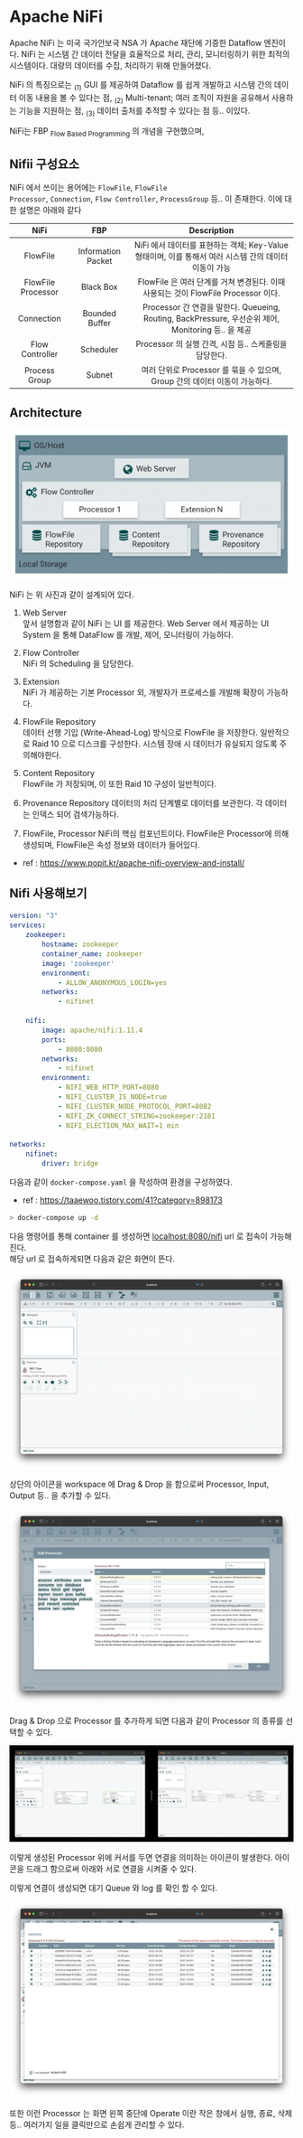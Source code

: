 # Apache NiFi

Apache NiFi 는 미국 국가안보국 NSA 가 Apache 재단에 기증한 Dataflow 엔진이다. 
NiFi 는 시스템 간 데이터 전달을 효율적으로 처리, 관리, 모니터링하기 위한 최적의 시스템이다. 대량의 데이터를 수집, 처리하기 위해 만들어졌다.

NiFi 의 특징으로는 
<sub>(1)</sub> GUI 를 제공하여 Dataflow 를 쉽게 개발하고 시스템 간의 데이터 이동 내용을 볼 수 있다는 점,
<sub>(2)</sub> Multi-tenant; 여러 조직이 자원을 공유해서 사용하는 기능을 지원하는 점,
<sub>(3)</sub> 데이터 출처를 추적할 수 있다는 점 
등.. 이있다.

NiFi는 FBP <sub>Flow Based Programming</sub> 의 개념을 구현했으며,

## Nifii 구성요소

NiFi 에서 쓰이는 용어에는 <code>FlowFile</code>, <code>FlowFile Processor</code>, <code>Connection</code>, <code>Flow Controller</code>, <code>ProcessGroup</code> 등.. 이 존재한다.
이에 대한 설명은 아래와 같다

| NiFi | FBP | Description |
|:---:|:---:|:---:|
| FlowFile | Information Packet | NiFi 에서 데이터를 표현하는 객체; Key-Value 형태이며, 이를 통해서 여러 시스템 간의 데이터 이동이 가능 |
| FlowFile Processor | Black Box | FlowFile 은 여러 단계를 거쳐 변경된다. 이때 사용되는 것이 FlowFile Processor 이다. |
| Connection | Bounded Buffer | Processor 간 연결을 말한다. Queueing, Routing, BackPressure, 우선순위 제어, Monitoring 등.. 을 제공 |
| Flow Controller | Scheduler | Processor 의 실행 간격, 시점 등.. 스케줄링을 담당한다. |
| Process Group | Subnet | 여러 단위로 Processor 를 묶을 수 있으며, Group 간의 데이터 이동이 가능하다. |

## Architecture

![NiFi Architecture](./images/nifi_architecture.png)

NiFi 는 위 사진과 같이 설계되어 있다.

1. Web Server   
앞서 설명함과 같이 NiFi 는 UI 를 제공한다. Web Server 에서 제공하는 UI System 을 통해 DataFlow 를 개발, 제어, 모니터링이 가능하다.

2. Flow Controller   
NiFi 의 Scheduling 을 담당한다.

3. Extension   
NiFi 가 제공하는 기본 Processor 외, 개발자가 프로세스를 개발해 확장이 가능하다. 

4. FlowFile Repository   
데이터 선행 기입 (Write-Ahead-Log) 방식으로 FlowFile 을 저장한다. 일반적으로 Raid 10 으로 디스크를 구성한다. 시스템 장애 시 데이터가 유실되지 않도록 주의해야한다. 

5. Content Repository   
FlowFile 가 저장되며, 이 또한 Raid 10 구성이 일반적이다. 

6. Provenance Repository
데이터의 처리 단계별로 데이터를 보관한다. 각 데이터는 인덱스 되어 검색가능하다.

7. FlowFile, Processor
NiFi의 핵심 컴포넌트이다. FlowFile은 Processor에 의해 생성되며, FlowFile은 속성 정보와 데이터가 들어있다.

* ref : <https://www.popit.kr/apache-nifi-overview-and-install/>

## Nifi 사용해보기

```yaml
version: "3"
services:
    zookeeper:
        hostname: zookeeper
        container_name: zookeeper
        image: 'zookeeper'
        environment:
            - ALLOW_ANONYMOUS_LOGIN=yes
        networks:
            - nifinet

    nifi:
        image: apache/nifi:1.11.4
        ports:
            - 8080:8080
        networks:
            - nifinet
        environment:
            - NIFI_WEB_HTTP_PORT=8080
            - NIFI_CLUSTER_IS_NODE=true
            - NIFI_CLUSTER_NODE_PROTOCOL_PORT=8082
            - NIFI_ZK_CONNECT_STRING=zookeeper:2181
            - NIFI_ELECTION_MAX_WAIT=1 min

networks:
    nifinet:
        driver: bridge
```
다음과 같이 <code>docker-compose.yaml</code> 을 작성하여 환경을 구성하였다. 
* ref : <https://taaewoo.tistory.com/41?category=898173>

``` sh 
> docker-compose up -d
```
다음 명령어를 통해 container 를 생성하면 <localhost:8080/nifi> url 로 접속이 가능해진다.   
해당 url 로 접속하게되면 다음과 같은 화면이 뜬다.

![NiFi Index Screen](./images/nifi_index_screen.png)

상단의 아이콘을 workspace 에 Drag & Drop 을 함으로써 Processor, Input, Output 등.. 을 추가할 수 있다.

![NiFi Processor Creation](./images/nifi_processor_screen.png)

Drag & Drop 으로 Processor 를 추가하게 되면 다음과 같이 Processor 의 종류를 선택할 수 있다. 

![NiFi Connection](./images/nifi_connection_screen.png)

이렇게 생성된 Processor 위에 커서를 두면 연결을 의미하는 아이콘이 발생한다. 아이콘을 드래그 함으로써 아래와 서로 연결을 시켜줄 수 있다.

이렇게 연결이 생성되면 대기 Queue 와 log 를 확인 할 수 있다.

![NiFi Connection Log](./images/nifi_connection_log_screen.png)

또한 이런 Processor 는 화면 왼쪽 중단에 Operate 이란 작은 창에서 실행, 종료, 삭제 등.. 여러가지 일을 클릭만으로 손쉽게 관리할 수 있다.